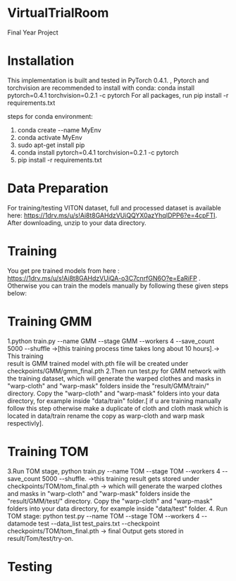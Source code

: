 # VirtualTrialRoom
Final Year Project

# Installation
This implementation is built and tested in PyTorch 0.4.1. , Pytorch and torchvision are recommended to install with conda: conda install pytorch=0.4.1 torchvision=0.2.1 -c pytorch
For all packages, run pip install -r requirements.txt

steps for conda environment:
1. conda create --name MyEnv 
2. conda activate MyEnv
3. sudo apt-get install pip
4. conda install pytorch=0.4.1 torchvision=0.2.1 -c pytorch
5. pip install -r requirements.txt

# Data Preparation
For training/testing VITON dataset, full and processed dataset is available here: https://1drv.ms/u/s!Ai8t8GAHdzVUiQQYX0azYhqIDPP6?e=4cpFTI. After downloading, unzip to your data directory.

# Training
You get pre trained models from here : https://1drv.ms/u/s!Ai8t8GAHdzVUiQA-o3C7cnrfGN6O?e=EaRiFP .
Otherwise you can train the models manually by following these given steps below:

  # Training GMM
  1.python train.py --name GMM --stage GMM --workers 4 --save_count 5000 --shuffle ->[this training process time takes long about 10 hours].-> This training   
    result is GMM trained model with.pth file will be created under checkpoints/GMM/gmm_final.pth 
  2.Then run test.py for GMM network with the training dataset, which will generate the warped clothes and masks in "warp-cloth" and "warp-mask" folders inside 
    the "result/GMM/train/" directory. Copy the "warp-cloth" and "warp-mask" folders into your data directory, for example inside "data/train" folder.[ if u are 
    training manually follow this step otherwise make a duplicate of cloth and cloth mask which is located in data/train rename the copy as warp-cloth and warp 
    mask respectivly].
  
  # Training TOM
  3.Run TOM stage, python train.py --name TOM --stage TOM --workers 4 --save_count 5000 --shuffle. ->this training result gets stored under       
    checkpoints/TOM/tom_final.pth -> which will generate the warped clothes and masks in "warp-cloth" and "warp-mask" folders inside the "result/GMM/test/" 
    directory. Copy the "warp-cloth" and "warp-mask" folders into your data directory, for example inside "data/test" folder.
  4. Run TOM stage: python test.py --name TOM --stage TOM --workers 4 --datamode test --data_list test_pairs.txt --checkpoint checkpoints/TOM/tom_final.pth ->          final Output gets stored in result/Tom/test/try-on.





# Testing 

